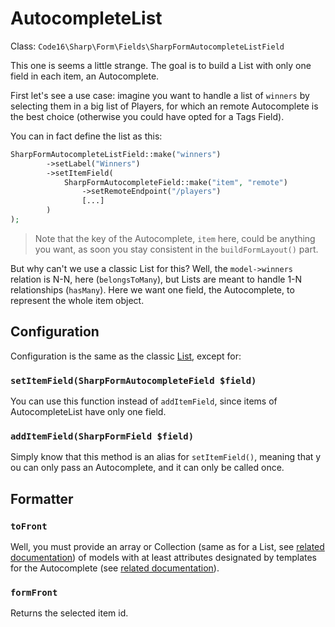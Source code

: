 # AutocompleteList

Class: `Code16\Sharp\Form\Fields\SharpFormAutocompleteListField`

This one is seems a little strange. The goal is to build a List with only one field in each item, an Autocomplete.

First let's see a use case: imagine you want to handle a list of `winners` by selecting them in a big list of Players, for which an remote Autocomplete is the best choice (otherwise you could have opted for a Tags Field).

You can in fact define the list as this:

```php
SharpFormAutocompleteListField::make("winners")
        ->setLabel("Winners")
        ->setItemField(
            SharpFormAutocompleteField::make("item", "remote")
                ->setRemoteEndpoint("/players")
                [...]
        )
);
```

> Note that the key of the Autocomplete, `item` here, could be anything you want, as soon you stay consistent in the `buildFormLayout()` part.

But why can't we use a classic List for this? Well, the `model->winners` relation is N-N, here (`belongsToMany`), but Lists are meant to handle 1-N relationships (`hasMany`). Here we want one field, the Autocomplete, to represent the whole item object.


## Configuration

Configuration is the same as the classic [List](list.md), except for:

### `setItemField(SharpFormAutocompleteField $field)`

You can use this function instead of `addItemField`, since items of AutocompleteList have only one field.

### `addItemField(SharpFormField $field)`

Simply know that this method is an alias for `setItemField()`, meaning that y ou can only pass an Autocomplete, and it can only be called once.


## Formatter

### `toFront`

Well, you must provide an array or Collection (same as for a List, see [related documentation](list.md)) of models with at least attributes designated by templates for the Autocomplete (see [related documentation](autocomplete.md)).

### `formFront`

Returns the selected item id.